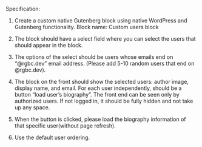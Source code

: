Specification:

1. Create a custom native Gutenberg block using native WordPress and Gutenberg functionality. Block name: Custom users block

2. The block should have a select field where you can select the users that should appear in the block.

3. The options of the select should be users whose emails end on “@rgbc.dev” email address. (Please add 5-10 random users that end on @rgbc.dev).

4. The block on the front should show the selected users: author image, display name, and email. For each user independently, should be a button “load user’s biography”.
The front end can be seen only by authorized users. If not logged in, it should be fully hidden and not take up any space.


5. When the button is clicked, please load the biography information of that specific user(without page refresh).

6. Use the default user ordering.
